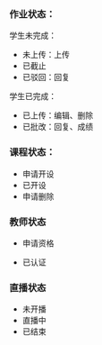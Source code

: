 ### 作业状态：

学生未完成：

- 未上传：上传
- 已截止
- 已驳回：回复

学生已完成：

- 已上传：编辑、删除
- 已批改：回复、成绩

### 课程状态：

- 申请开设 
- 已开设 
- 申请删除

### 教师状态

- 申请资格

- 已认证

### 直播状态

- 未开播
- 直播中
- 已结束